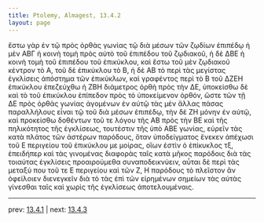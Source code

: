 ```yaml
---
title: Ptolemy, Almagest, 13.4.2
layout: page
---
```


ἔστω γὰρ ἐν τῷ πρὸς ὀρθὰς γωνίας τῷ διὰ μέσων τῶν ζῳδίων ἐπιπέδῳ ἡ μὲν ΑΒΓ ἡ κοινὴ τομὴ πρὸς αὐτὸ τοῦ ἐπιπέδου τοῦ ζῳδιακοῦ, ἡ δὲ ΔΒΕ ἡ κοινὴ τομὴ τοῦ ἐπιπέδου τοῦ ἐπικύκλου, καὶ ἔστω τοῦ μὲν ζῳδιακοῦ κέντρον τὸ Α, τοῦ δὲ ἐπικύκλου τὸ Β, ἡ δὲ ΑΒ τὸ περὶ τὰς μεγίστας ἐγκλίσεις ἀπόστημα τῶν ἐπικύκλων, καὶ γραφέντος περὶ τὸ Β τοῦ ΔΖΕΗ ἐπικύκλου ἐπεζεύχθω ἡ ΖΒΗ διάμετρος ὀρθὴ πρὸς τὴν ΔΕ, ὑποκείσθω δὲ καὶ τὸ τοῦ ἐπικύκλου ἐπίπεδον πρὸς τὸ ὑποκείμενον ὀρθόν, ὥστε τῶν τῇ ΔΕ πρὸς ὀρθὰς γωνίας ἀγομένων ἐν αὐτῷ τὰς μὲν ἄλλας πάσας παραλλήλους εἶναι τῷ τοῦ διὰ μέσων ἐπιπέδῳ, τὴν δὲ ΖΗ μόνην ἐν αὐτῷ, καὶ προκείσθω δοθέντων τοῦ τε λόγου τῆς ΑΒ πρὸς τὴν ΒΕ καὶ τῆς πηλικότητος τῆς ἐγκλίσεως, τουτέστιν τῆς ὑπὸ ΑΒΕ γωνίας, εὑρεῖν τὰς κατὰ πλάτος τῶν ἀστέρων παρόδους, ὅταν ὑποδείγματος ἕνεκεν ἀπέχωσι τοῦ Ε περιγείου τοῦ ἐπικύκλου με μοίρας, οἵων ἐστὶν ὁ ἐπίκυκλος τξ, ἐπειδήπερ καὶ τὰς γινομένας διαφορὰς ταῖς κατὰ μῆκος παρόδοις διὰ τὰς τοιαύτας ἐγκλίσεις προαιρούμεθα συναποδεικνύειν, αὗται δὲ περὶ τὰς μεταξύ που τοῦ τε Ε περιγείου καὶ τῶν Ζ, Η παρόδους τὸ πλεῖστον ἂν ὀφείλοιεν διενεγκεῖν διὰ τὸ τὰς ἐπὶ τῶν εἰρημένων σημείων τὰς αὐτὰς γίνεσθαι ταῖς καὶ χωρὶς τῆς ἐγκλίσεως ἀποτελουμέναις. 

---

prev: [13.4.1](../13.4.1/) | next: [13.4.3](../13.4.3/)

